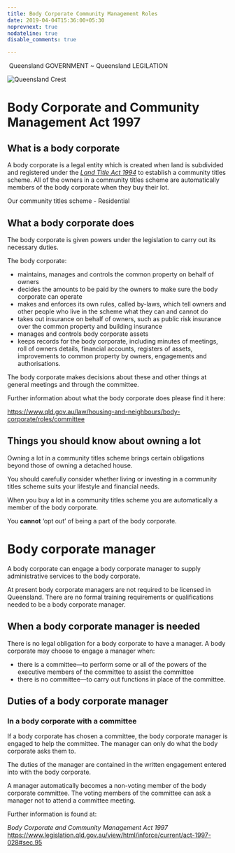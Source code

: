 ```yaml
---
title: Body Corporate Community Management Roles
date: 2019-04-04T15:36:00+05:30
noprevnext: true
nodateline: true
disable_comments: true

---
```


​	                             Queensland GOVERNMENT        ~        Queensland LEGILATION 

![Queensland Crest](https://www.legislation.qld.gov.au/images/qld_coa_color.gif)

# 						Body Corporate and Community Management Act 1997



## What is a body corporate

A body corporate is a legal entity which is created when land is subdivided and registered under the [*Land Title Act 1994*](https://www.legislation.qld.gov.au/view/html/inforce/current/act-1994-011)  to establish a community titles scheme. All of the owners in a  community titles scheme are automatically members of the body corporate  when they buy their lot.

Our community titles scheme - Residential 

## What a body corporate does

The body corporate is given powers under the legislation to carry out its necessary duties.

The body corporate:

- maintains, manages and controls the common property on behalf of owners
- decides the amounts to be paid by the owners to make sure the body corporate can operate
- makes and enforces its own rules, called by-laws, which tell owners and other people who live in the scheme what they can and cannot do
- takes out insurance on behalf of owners, such as public risk insurance over the common property and building insurance
- manages and controls body corporate assets
- keeps records  for the body corporate, including minutes of meetings, roll of owners  details, financial accounts, registers of assets, improvements to common  property by owners, engagements and authorisations.

The body corporate makes decisions about these and other things at general meetings and through the committee.



Further information about what the body corporate does please find it here:

https://www.qld.gov.au/law/housing-and-neighbours/body-corporate/roles/committee



## Things you should know about owning a lot

Owning a lot in a community titles scheme brings certain obligations beyond those of owning a detached house.

You should carefully consider whether living or investing in a community titles scheme suits your lifestyle and financial needs.

When you buy a lot in a community titles scheme you are automatically a member of the body corporate.

You **cannot** ‘opt out’ of being a part of the body corporate.

# Body corporate manager

A body corporate can engage a body corporate manager to supply administrative services to the body corporate.

At  present body corporate managers are not required to be licensed in  Queensland. There are no formal training requirements or qualifications  needed to be a body corporate manager.

## When a body corporate manager is needed

There is no legal obligation for a body corporate to have a manager. A body corporate may choose to engage a manager when:

- there is a committee—to perform some or all of the powers of the executive members of the committee to assist the committee
- there is no committee—to carry out functions in place of the committee.

## Duties of a body corporate manager

### In a body corporate with a committee

If  a body corporate has chosen a committee, the body corporate manager is  engaged to help the committee. The manager can only do what the body  corporate asks them to.

The duties of the manager are contained in the written engagement entered into with the body corporate.

A  manager automatically becomes a non-voting member of the body corporate  committee. The voting members of the committee can ask a manager not to  attend a committee meeting.

Further information is found at: 

*Body Corporate and Community Management Act 1997* https://www.legislation.qld.gov.au/view/html/inforce/current/act-1997-028#sec.95

